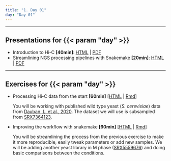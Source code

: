 ```yaml
---
title: "1. Day 01"
day: "Day 01"
---
```


---

## Presentations for {{< param "day" >}}

- Introduction to Hi-C **\[40min\]**: [HTML](/{{<myPackageUrl>}}Presentations/day01/intro_hic.html) | [PDF](/{{<myPackageUrl>}}Presentations/day01/NGS_analysis.pdf)
- Streamlining NGS processing pipelines with Snakemake **\[20min\]**: [HTML](/{{<myPackageUrl>}}Presentations/day01/snakemake_pipelines.html) | [PDF](/{{<myPackageUrl>}}Presentations/day01/snakemake_pipelines.pdf)

---

## Exercises for {{< param "day" >}}

- Processing Hi-C data from the start **\[60min\]** [[HTML](/{{<myPackageUrl>}}Exercices/day01/processing_hic.html) | [Rmd](/{{<myPackageUrl>}}Exercices/day01/processing_hic.Rmd)]

    You will be working with published wild type yeast (_S. cerevisiae_) data from [Dauban, L. et al., 2020](https://www.cell.com/molecular-cell/fulltext/S1097-2765(20)30040-X). The dataset we will use is subsampled from [SRX7364123](https://www.ncbi.nlm.nih.gov/sra/SRX7364123[accn]).

- Improving the workflow with snakemake **\[60min\]** [[HTML](/{{<myPackageUrl>}}Exercices/day01/snakemake_pipeline.html) | [Rmd](/{{<myPackageUrl>}}Exercices/day01/snakemake_pipeline.Rmd)]

    You will be streamlining the process from the previous exercise to make it more reproducible, easily tweak parameters or add new samples. We will be adding another yeast library in M phase ([SRX5559676](https://www.ncbi.nlm.nih.gov/sra/SRX5559676[accn])) and doing basic comparisons between the conditions.


